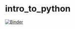 # intro_to_python

[![Binder](https://mybinder.org/badge_logo.svg)](https://mybinder.org/v2/gh/Edward-Jackson-ONS/intro_to_python.git/tree/main)
